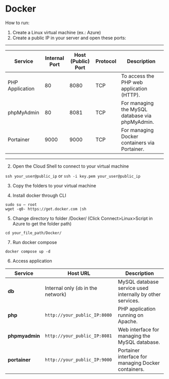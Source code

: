 # Docker

How to run:
1) Create a Linux virtual machine (ex.: Azure)
2) Create a public IP in your server and open these ports:
---

| **Service**     | **Internal Port** | **Host (Public) Port** | **Protocol** | **Description**                                   |
|------------------|-------------------|-------------------------|--------------|-------------------------------------------------|
| PHP Application  | 80               | 8080                   | TCP          | To access the PHP web application (HTTP).   |
| phpMyAdmin       | 80               | 8081                   | TCP          | For managing the MySQL database via phpMyAdmin. |
| Portainer        | 9000             | 9000                   | TCP          | For managing Docker containers via Portainer.   |

---
2) Open the Cloud Shell to connect to your virtual machine

`ssh your_user@public_ip` or `ssh -i key.pem your_user@public_ip`

3) Copy the folders to your virtual machine

4) Install docker through CLI
```
sudo su – root 
wget -q0- https://get.docker.com |sh
```
5) Change directory to folder /Docker/ (Click Connect>Linux>Script in Azure to get the folder path)
```
cd your_file_path/Docker/
```
7) Run docker compose
```
docker compose up -d
```
6) Access application

| **Service**    | **Host URL**                | **Description**                                    |
|-----------------|-----------------------------|----------------------------------------------------|
| **db**         | Internal only (`db` in the network) | MySQL database service used internally by other services. |
| **php**        | `http://your_public_IP:8080`     | PHP application running on Apache.               |
| **phpmyadmin** | `http://your_public_IP:8081`     | Web interface for managing the MySQL database.    |
| **portainer**  | `http://your_public_IP:9000`     | Portainer interface for managing Docker containers. |




